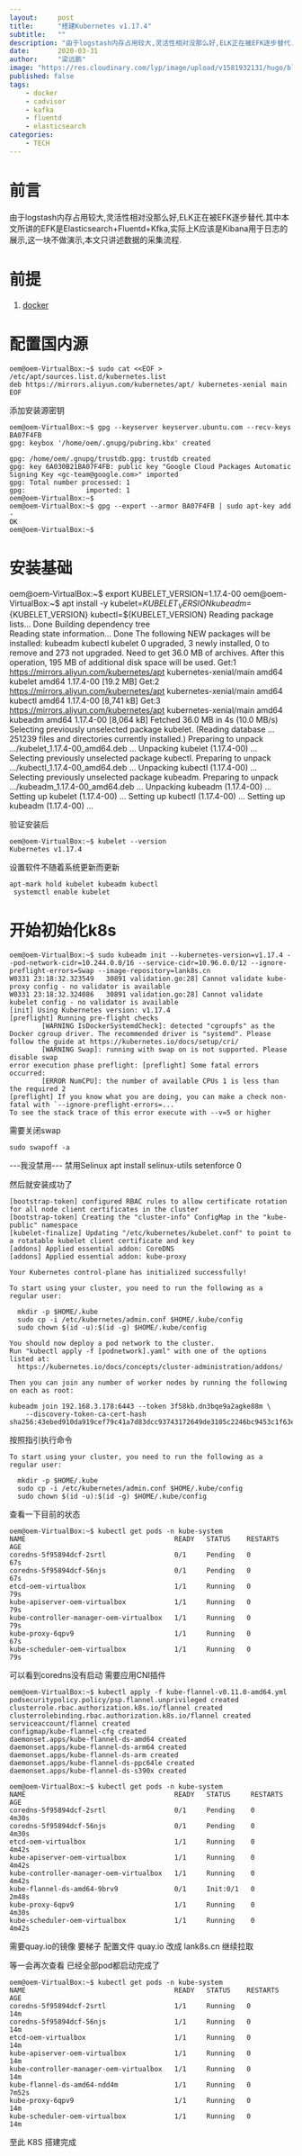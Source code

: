 ```yaml
---
layout:     post 
title:      "搭建Kubernetes v1.17.4"
subtitle:   ""
description: "由于logstash内存占用较大,灵活性相对没那么好,ELK正在被EFK逐步替代."  
date:       2020-03-31
author:     "梁远鹏"
image: "https://res.cloudinary.com/lyp/image/upload/v1581932131/hugo/blog.github.io/you-got-this-lighted-signage-2740954.jpg"
published: false
tags: 
    - docker
    - cadvisor
    - kafka
    - fluentd
    - elasticsearch
categories: 
    - TECH
---
```



# 前言  
由于logstash内存占用较大,灵活性相对没那么好,ELK正在被EFK逐步替代.其中本文所讲的EFK是Elasticsearch+Fluentd+Kfka,实际上K应该是Kibana用于日志的展示,这一块不做演示,本文只讲述数据的采集流程.  

# 前提

1. [docker](https://www.docker.com/get-started)  


# 配置国内源  

```
oem@oem-VirtualBox:~$ sudo cat <<EOF > /etc/apt/sources.list.d/kubernetes.list
deb https://mirrors.aliyun.com/kubernetes/apt/ kubernetes-xenial main
EOF
```

添加安装源密钥
```
oem@oem-VirtualBox:~$ gpg --keyserver keyserver.ubuntu.com --recv-keys BA07F4FB
gpg: keybox '/home/oem/.gnupg/pubring.kbx' created

gpg: /home/oem/.gnupg/trustdb.gpg: trustdb created
gpg: key 6A030B21BA07F4FB: public key "Google Cloud Packages Automatic Signing Key <gc-team@google.com>" imported
gpg: Total number processed: 1
gpg:               imported: 1
oem@oem-VirtualBox:~$ 
oem@oem-VirtualBox:~$ gpg --export --armor BA07F4FB | sudo apt-key add -
OK
oem@oem-VirtualBox:~$ 
```  

# 安装基础

oem@oem-VirtualBox:~$ export KUBELET_VERSION=1.17.4-00
oem@oem-VirtualBox:~$ apt install -y kubelet=${KUBELET_VERSION} kubeadm=${KUBELET_VERSION} kubectl=${KUBELET_VERSION}
Reading package lists... Done
Building dependency tree       
Reading state information... Done
The following NEW packages will be installed:
  kubeadm kubectl kubelet
0 upgraded, 3 newly installed, 0 to remove and 273 not upgraded.
Need to get 36.0 MB of archives.
After this operation, 195 MB of additional disk space will be used.
Get:1 https://mirrors.aliyun.com/kubernetes/apt kubernetes-xenial/main amd64 kubelet amd64 1.17.4-00 [19.2 MB]
Get:2 https://mirrors.aliyun.com/kubernetes/apt kubernetes-xenial/main amd64 kubectl amd64 1.17.4-00 [8,741 kB]
Get:3 https://mirrors.aliyun.com/kubernetes/apt kubernetes-xenial/main amd64 kubeadm amd64 1.17.4-00 [8,064 kB]
Fetched 36.0 MB in 4s (10.0 MB/s)    
Selecting previously unselected package kubelet.
(Reading database ... 251239 files and directories currently installed.)
Preparing to unpack .../kubelet_1.17.4-00_amd64.deb ...
Unpacking kubelet (1.17.4-00) ...
Selecting previously unselected package kubectl.
Preparing to unpack .../kubectl_1.17.4-00_amd64.deb ...
Unpacking kubectl (1.17.4-00) ...
Selecting previously unselected package kubeadm.
Preparing to unpack .../kubeadm_1.17.4-00_amd64.deb ...
Unpacking kubeadm (1.17.4-00) ...
Setting up kubelet (1.17.4-00) ...
Setting up kubectl (1.17.4-00) ...
Setting up kubeadm (1.17.4-00) ...

验证安装后
```
oem@oem-VirtualBox:~$ kubelet --version
Kubernetes v1.17.4
```

设置软件不随着系统更新而更新
```
apt-mark hold kubelet kubeadm kubectl
 systemctl enable kubelet
```

# 开始初始化k8s

```
oem@oem-VirtualBox:~$ sudo kubeadm init --kubernetes-version=v1.17.4 --pod-network-cidr=10.244.0.0/16 --service-cidr=10.96.0.0/12 --ignore-preflight-errors=Swap --image-repository=lank8s.cn
W0331 23:18:32.323549   30891 validation.go:28] Cannot validate kube-proxy config - no validator is available
W0331 23:18:32.324086   30891 validation.go:28] Cannot validate kubelet config - no validator is available
[init] Using Kubernetes version: v1.17.4
[preflight] Running pre-flight checks
        [WARNING IsDockerSystemdCheck]: detected "cgroupfs" as the Docker cgroup driver. The recommended driver is "systemd". Please follow the guide at https://kubernetes.io/docs/setup/cri/
        [WARNING Swap]: running with swap on is not supported. Please disable swap
error execution phase preflight: [preflight] Some fatal errors occurred:
        [ERROR NumCPU]: the number of available CPUs 1 is less than the required 2
[preflight] If you know what you are doing, you can make a check non-fatal with `--ignore-preflight-errors=...`
To see the stack trace of this error execute with --v=5 or higher
```

需要关闭swap
```
sudo swapoff -a
```

---我没禁用---
禁用Selinux
apt install selinux-utils
setenforce 0

然后就安装成功了
```
[bootstrap-token] configured RBAC rules to allow certificate rotation for all node client certificates in the cluster
[bootstrap-token] Creating the "cluster-info" ConfigMap in the "kube-public" namespace
[kubelet-finalize] Updating "/etc/kubernetes/kubelet.conf" to point to a rotatable kubelet client certificate and key
[addons] Applied essential addon: CoreDNS
[addons] Applied essential addon: kube-proxy

Your Kubernetes control-plane has initialized successfully!

To start using your cluster, you need to run the following as a regular user:

  mkdir -p $HOME/.kube
  sudo cp -i /etc/kubernetes/admin.conf $HOME/.kube/config
  sudo chown $(id -u):$(id -g) $HOME/.kube/config

You should now deploy a pod network to the cluster.
Run "kubectl apply -f [podnetwork].yaml" with one of the options listed at:
  https://kubernetes.io/docs/concepts/cluster-administration/addons/

Then you can join any number of worker nodes by running the following on each as root:

kubeadm join 192.168.3.178:6443 --token 3f58kb.dn3bqe9a2agke88m \
    --discovery-token-ca-cert-hash sha256:43ebed910da919cef79c41a7d83dcc93743172649de3105c2246bc9453c1f63e 
```

按照指引执行命令
```
To start using your cluster, you need to run the following as a regular user:

  mkdir -p $HOME/.kube
  sudo cp -i /etc/kubernetes/admin.conf $HOME/.kube/config
  sudo chown $(id -u):$(id -g) $HOME/.kube/config
```

查看一下目前的状态
```
oem@oem-VirtualBox:~$ kubectl get pods -n kube-system 
NAME                                     READY   STATUS    RESTARTS   AGE
coredns-5f95894dcf-2srtl                 0/1     Pending   0          67s
coredns-5f95894dcf-56njs                 0/1     Pending   0          67s
etcd-oem-virtualbox                      1/1     Running   0          79s
kube-apiserver-oem-virtualbox            1/1     Running   0          79s
kube-controller-manager-oem-virtualbox   1/1     Running   0          79s
kube-proxy-6qpv9                         1/1     Running   0          67s
kube-scheduler-oem-virtualbox            1/1     Running   0          79s
```

可以看到coredns没有启动 需要应用CNI插件

```
oem@oem-VirtualBox:~$ kubectl apply -f kube-flannel-v0.11.0-amd64.yml 
podsecuritypolicy.policy/psp.flannel.unprivileged created
clusterrole.rbac.authorization.k8s.io/flannel created
clusterrolebinding.rbac.authorization.k8s.io/flannel created
serviceaccount/flannel created
configmap/kube-flannel-cfg created
daemonset.apps/kube-flannel-ds-amd64 created
daemonset.apps/kube-flannel-ds-arm64 created
daemonset.apps/kube-flannel-ds-arm created
daemonset.apps/kube-flannel-ds-ppc64le created
daemonset.apps/kube-flannel-ds-s390x created
```

```
oem@oem-VirtualBox:~$ kubectl get pods -n kube-system 
NAME                                     READY   STATUS     RESTARTS   AGE
coredns-5f95894dcf-2srtl                 0/1     Pending    0          4m30s
coredns-5f95894dcf-56njs                 0/1     Pending    0          4m30s
etcd-oem-virtualbox                      1/1     Running    0          4m42s
kube-apiserver-oem-virtualbox            1/1     Running    0          4m42s
kube-controller-manager-oem-virtualbox   1/1     Running    0          4m42s
kube-flannel-ds-amd64-9brv9              0/1     Init:0/1   0          2m48s
kube-proxy-6qpv9                         1/1     Running    0          4m30s
kube-scheduler-oem-virtualbox            1/1     Running    0          4m42s
```

需要quay.io的镜像 要梯子
配置文件 quay.io	改成 lank8s.cn  继续拉取

等一会再次查看 已经全部pod都启动完成了
```
oem@oem-VirtualBox:~$ kubectl get pods -n kube-system  
NAME                                     READY   STATUS    RESTARTS   AGE
coredns-5f95894dcf-2srtl                 1/1     Running   0          14m
coredns-5f95894dcf-56njs                 1/1     Running   0          14m
etcd-oem-virtualbox                      1/1     Running   0          14m
kube-apiserver-oem-virtualbox            1/1     Running   0          14m
kube-controller-manager-oem-virtualbox   1/1     Running   0          14m
kube-flannel-ds-amd64-ndd4m              1/1     Running   0          7m52s
kube-proxy-6qpv9                         1/1     Running   0          14m
kube-scheduler-oem-virtualbox            1/1     Running   0          14m
```

至此 K8S 搭建完成